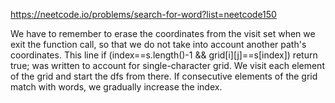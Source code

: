 https://neetcode.io/problems/search-for-word?list=neetcode150

We have to remember to erase the coordinates from the visit set when we exit the function call, so that we do not take into account another path's coordinates. This line if (index==s.length()-1 && grid[i][j]==s[index]) return true; was written to account for single-character grid. We visit each element of the grid and start the dfs from there. If consecutive elements of the grid match with words, we gradually increase the index.
